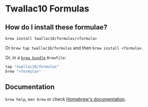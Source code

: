 # Twallac10 Formulas

## How do I install these formulae?

`brew install twallac10/formulas/<formula>`

Or `brew tap twallac10/formulas` and then `brew install <formula>`.

Or, in a [`brew bundle`](https://github.com/Homebrew/homebrew-bundle) `Brewfile`:

```ruby
tap "twallac10/formulas"
brew "<formula>"
```

## Documentation

`brew help`, `man brew` or check [Homebrew's documentation](https://docs.brew.sh).

